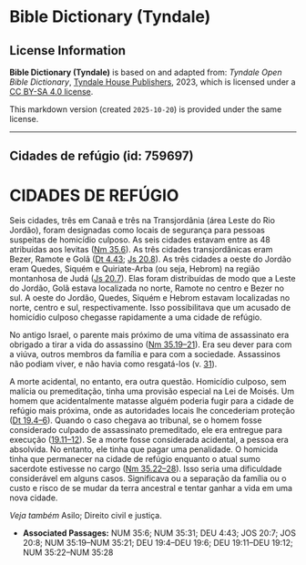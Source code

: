 # Bible Dictionary (Tyndale)

## License Information

**Bible Dictionary (Tyndale)** is based on and adapted from: _Tyndale Open Bible Dictionary_, [Tyndale House Publishers](https://tyndaleopenresources.com/), 2023, which is licensed under a [CC BY-SA 4.0 license](https://creativecommons.org/licenses/by-sa/4.0/legalcode.en).

This markdown version (created `2025-10-20`) is provided under the same license.



--------------------------------

## Cidades de refúgio (id: 759697)

CIDADES DE REFÚGIO
==================

Seis cidades, três em Canaã e três na Transjordânia (área Leste do Rio Jordão), foram designadas como locais de segurança para pessoas suspeitas de homicídio culposo. As seis cidades estavam entre as 48 atribuídas aos levitas ([Nm 35\.6](https://ref.ly/Num35:6)). As três cidades transjordânicas eram Bezer, Ramote e Golã ([Dt 4\.43](https://ref.ly/Deut4:43); [Js 20\.8](https://ref.ly/Josh20:8)). As três cidades a oeste do Jordão eram Quedes, Siquém e Quiriate\-Arba (ou seja, Hebrom) na região montanhosa de Judá ([Js 20\.7](https://ref.ly/Josh20:7)). Elas foram distribuídas de modo que a Leste do Jordão, Golã estava localizada no norte, Ramote no centro e Bezer no sul. A oeste do Jordão, Quedes, Siquém e Hebrom estavam localizadas no norte, centro e sul, respectivamente. Isso possibilitava que um acusado de homicídio culposo chegasse rapidamente a uma cidade de refúgio.

No antigo Israel, o parente mais próximo de uma vítima de assassinato era obrigado a tirar a vida do assassino ([Nm 35\.19–21](https://ref.ly/Num35:19-Num35:21)). Era seu dever para com a viúva, outros membros da família e para com a sociedade. Assassinos não podiam viver, e não havia como resgatá\-los (v. [31](https://ref.ly/Num35:31)).

A morte acidental, no entanto, era outra questão. Homicídio culposo, sem malícia ou premeditação, tinha uma provisão especial na Lei de Moisés. Um homem que acidentalmente matasse alguém poderia fugir para a cidade de refúgio mais próxima, onde as autoridades locais lhe concederiam proteção ([Dt 19\.4–6](https://ref.ly/Deut19:4-Deut19:6)). Quando o caso chegava ao tribunal, se o homem fosse considerado culpado de assassinato premeditado, ele era entregue para execução ([19\.11–12](https://ref.ly/Deut19:11-Deut19:12)). Se a morte fosse considerada acidental, a pessoa era absolvida. No entanto, ele tinha que pagar uma penalidade. O homicida tinha que permanecer na cidade de refúgio enquanto o atual sumo sacerdote estivesse no cargo ([Nm 35\.22–28](https://ref.ly/Num35:22-Num35:28)). Isso seria uma dificuldade considerável em alguns casos. Significava ou a separação da família ou o custo e risco de se mudar da terra ancestral e tentar ganhar a vida em uma nova cidade.

*Veja também* Asilo; Direito civil e justiça.

* **Associated Passages:** NUM 35:6; NUM 35:31; DEU 4:43; JOS 20:7; JOS 20:8; NUM 35:19–NUM 35:21; DEU 19:4–DEU 19:6; DEU 19:11–DEU 19:12; NUM 35:22–NUM 35:28

